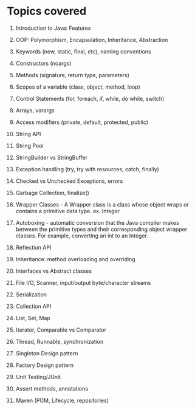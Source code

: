 # Topics covered

1. Introduction to Java: Features
1. OOP: Polymorphism, Encapsulation, Inheritance, Abstraction
1. Keywords (new, static, final, etc), naming conventions
1. Constructors (noargs)
1. Methods (signature, return type, parameters)
1. Scopes of a variable (class, object, method, loop)
1. Control Statements (for, foreach, if, while, do while, switch)
1. Arrays, varargs
1. Access modifiers (private, default, protected, public)
1. String API
1. String Pool
1. StringBuilder vs StringBuffer
1. Exception handling (try, try with resources, catch, finally)
1. Checked vs Unchecked Exceptions, errors
1. Garbage Collection, finalize()

1. Wrapper Classes - A Wrapper class is a class whose object wraps or contains a primitive data type. ex. Integer
1. Autoboxing -  automatic conversion that the Java compiler makes between the primitive types and their corresponding
object wrapper classes. For example, converting an int to an Integer.

1. Reflection API
1. Inheritance: method overloading and overriding
1. Interfaces vs Abstract classes
1. File I/O, Scanner, input/output byte/character streams
1. Serialization
1. Collection API
1. List, Set, Map
1. Iterator, Comparable vs Comparator
1. Thread, Runnable, synchronization

1. Singleton Design pattern
1. Factory Design pattern

1. Unit Testing/JUnit
1. Assert methods, annotations
1. Maven (POM, Lifecycle, repositories)